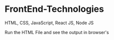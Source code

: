 # FrontEnd-Technologies
HTML, CSS, JavaScript, React JS, Node JS


Run the HTML File and see the output in browser's 

